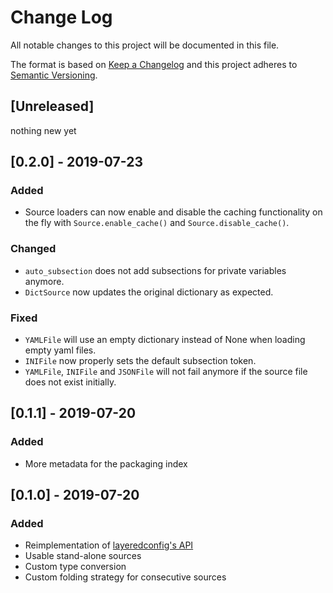 # Change Log
All notable changes to this project will be documented in this file.

The format is based on [Keep a Changelog](http://keepachangelog.com/)
and this project adheres to [Semantic Versioning](http://semver.org/).

## [Unreleased]
nothing new yet

## [0.2.0] - 2019-07-23
### Added
- Source loaders can now enable and disable the caching functionality on the fly
  with `Source.enable_cache()` and `Source.disable_cache()`.

### Changed
- `auto_subsection` does not add subsections for private variables anymore.
- `DictSource` now updates the original dictionary as expected.

### Fixed
- `YAMLFile` will use an empty dictionary instead of None when loading empty yaml files.
- `INIFile` now properly sets the default subsection token.
- `YAMLFile`, `INIFile` and `JSONFile` will not fail anymore if the source file
  does not exist initially.

## [0.1.1] - 2019-07-20
### Added
- More metadata for the packaging index

## [0.1.0] - 2019-07-20
### Added
- Reimplementation of [layeredconfig's API](https://layeredconfig.readthedocs.io/)
- Usable stand-alone sources
- Custom type conversion
- Custom folding strategy for consecutive sources
